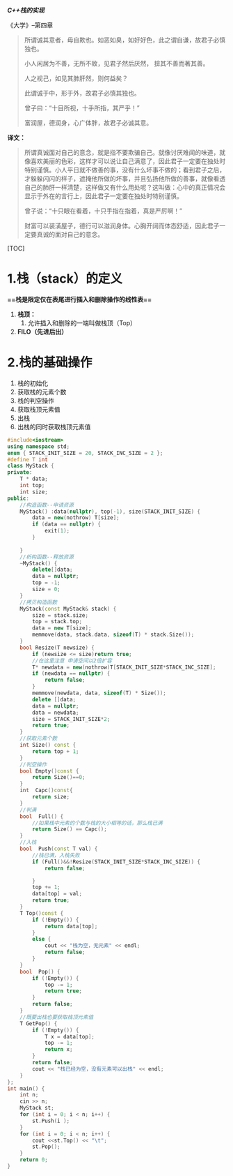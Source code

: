 ***C++栈的实现***

《大学》–第四章

> 所谓诚其意者，毋自欺也。如恶如臭，如好好色，此之谓自谦，故君子必慎独也。
>
> 小人闲居为不善，无所不致，见君子然后厌然， 揜其不善而著其善。
>
> 人之视己，如见其肺肝然，则何益矣？
>
> 此谓诚于中，形于外，故君子必慎其独也。
>
> 曾子曰：“十目所视，十手所指，其严乎！”
>
> 富润屋，德润身，心广体胖，故君子必诚其意。

**译文：**

> 所谓真诚面对自己的意念，就是指不要欺骗自己。就像讨厌难闻的味道，就像喜欢美丽的色彩，这样才可以说让自己满意了，因此君子一定要在独处时特别谨慎。小人平日就不做善的事，没有什么坏事不做的；看到君子之后，才躲躲闪闪的样子，遮掩他所做的坏事，并且弘扬他所做的善事，就像看透自己的肺肝一样清楚，这样做又有什么用处呢？这叫做：心中的真正情况会显示于外在的言行上，因此君子一定要在独处时特别谨慎。
>
> 曾子说：“十只眼在看着，十只手指在指着，真是严厉啊！”
>
> 财富可以装潢屋子，德行可以滋润身体。心胸开阔而体态舒适，因此君子一定要真诚的面对自己的意念。

[TOC]

# 1.栈（stack）的定义

**==栈是限定仅在表尾进行插入和删除操作的线性表==**

1. **栈顶：**
   1. 允许插入和删除的一端叫做栈顶（Top）
2. **FILO（先进后出）**

# 2.栈的基础操作

1. 栈的初始化
2. 获取栈的元素个数
3. 栈的判空操作
4. 获取栈顶元素值
5. 出栈
6. 出栈的同时获取栈顶元素值 

```cpp
#include<iostream>
using namespace std;
enum { STACK_INIT_SIZE = 20, STACK_INC_SIZE = 2 };
#define T int
class MyStack {
private:
	T * data;
	int top;
	int size;
public:
	//构造函数--申请资源
	MyStack() :data(nullptr), top(-1), size(STACK_INIT_SIZE) {
		data = new(nothrow) T[size];
		if (data == nullptr) {
			exit(1);
		}
	
	}
	//析构函数--释放资源
	~MyStack() {
		delete[]data;
		data = nullptr;
		top = -1;
		size = 0;
	}
	//拷贝构造函数
	MyStack(const MyStack& stack) {
		size = stack.size;
		top = stack.top;
		data = new T[size];
		memmove(data, stack.data, sizeof(T) * stack.Size());
	}
	bool Resize(T newsize) {
		if (newsize <= size)return true;
		//在这里注意 申请空间以2倍扩容
		T* newdata = new(nothrow)T[STACK_INIT_SIZE*STACK_INC_SIZE];
		if (newdata == nullptr) {
			return false;
		}
		memmove(newdata, data, sizeof(T) * Size());
		delete []data;
		data = nullptr;
		data = newdata;
		size = STACK_INIT_SIZE*2;
		return true;
	}
	//获取元素个数
	int Size() const {
		return top + 1;
	}
	//判空操作
	bool Empty()const {
		return Size()==0;
	}
	int  Capc()const{
		return size;
	}
	//判满
	bool  Full() {
		//如果栈中元素的个数与栈的大小相等的话，那么栈已满
		return Size() == Capc();
	}
	//入栈
	bool  Push(const T val) {
		//栈已满，入栈失败
		if (Full()&&!Resize(STACK_INIT_SIZE*STACK_INC_SIZE)) {
			return false;

		}
		top += 1;
		data[top] = val;
		return true;
	}
	T Top()const {
		if (!Empty()) {
			return data[top];
		}
		else {
			cout << "栈为空，无元素" << endl;
			return false;
		}
	}
	bool  Pop() {
		if (!Empty()) {
			top -= 1;
			return true;
		}
		return false;
	}
	//既要出栈也要获取栈顶元素值
	T GetPop() {
		if (!Empty()) {
			T x = data[top];
			top -= 1;
			return x;
		}
		return false;
		cout << "栈已经为空，没有元素可以出栈" << endl;
	}
};
int main() {
	int n;
	cin >> n;
	MyStack st;
	for (int i = 0; i < n; i++) {
		st.Push(i );
	}
	for (int i = 0; i < n; i++) {
		cout <<st.Top() << "\t";
		st.Pop();
	}
	return 0;
}

```

